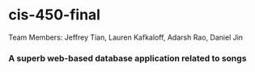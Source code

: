 # cis-450-final
Team Members: Jeffrey Tian, Lauren Kafkaloff, Adarsh Rao, Daniel Jin

### A superb web-based database application related to songs
